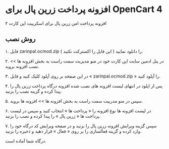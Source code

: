 # افزونه پرداخت زرین پال برای OpenCart 4
افزونه پرداخت امن زرین پال برای اسکریپت اپن کارت ۴
## روش نصب

۱. فایل zarinpal.ocmod.zip را دانلود نمایید ( این فایل را اکسترکت نکنید ).

۲. در پنل ادمین سایت اپن کارت خود در منو مدیریت سمت راست به بخش افزونه ها >> نصب افزونه بروید.

۳. در این صفحه بر روی آپلود کلیک کنید و فایل « zarinpal.ocmod.zip » را آپلود کنید.

۴. پس از اپلود در انتهای لیست افزونه های نصب شده افزونه درگاه پرداخت زرین پال را پیدا کرده و گزینه نصب را بزنید.

۵. سپس در منو مدرییت سمت راست به بخش افزونه ها >> افزونه ها بروید.

۶. در لیست افزونه ها نوع افزونه را « پرداخت ها » انتخاب کنید و سپس در لیست پرداخت ها « زرین پال » را پیدا کرده و نصب را بزنید.

۷. سپس گزینه ویرایش افزونه زرین پال را بزنید و در صفحه ویرایش کد درگاه خود را وارد کرده و گزینه فعالسازی را بر روی « فعال » قرار دهید و ذخیره را بزنید.

درگاه شما آماده است.
